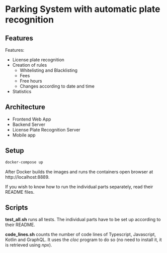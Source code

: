 # Parking System with automatic plate recognition

## Features

Features:

- License plate recognition
- Creation of rules
  - Whitelisting and Blacklisting
  - Fees
  - Free hours
  - Changes according to date and time
- Statistics

## Architecture

- Frontend Web App
- Backend Server
- License Plate Recognition Server
- Mobile app

## Setup

```bash
docker-compose up
```

After Docker builds the images and runs the containers open browser at
http://localhost:8889.

If you wish to know how to run the individual parts separately, read their
README files.

## Scripts

**test_all.sh** runs all tests. The individual parts have to be set up according to
their README.

**code_lines.sh** counts the number of code lines of Typescript, Javascript, Kotlin and GraphQL.
It uses the *cloc* program to do so (no need to install it, it is retrieved using *npx*).


